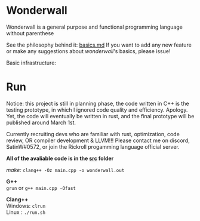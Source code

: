 # Wonderwall
Wonderwall is a general purpose and functional programming language without parenthese

See the philosophy behind it: [basics.md](basics.md)
If you want to add any new feature or make any suggestions about *wonderwall*'s basics, please issue!

Basic infrastructure:


# Run
Notice: this project is still in planning phase, the code written in C++ is the testing prototype, in which I ignored code quality and efficiency. Apology. Yet, the code will eventually be written in rust, and the final prototype will be published around March 1st.

Currently recruiting devs who are familiar with rust, optimization, code review, OR compiler development & LLVM!!! Please contact me on discord, SatinW#0572, or join the Rickroll progamming language official server.

**All of the avaliable code is in the [src](/src) folder**

*make:* `clang++ -Oz main.cpp -o wonderwall.out`

**G++**
<br>
`grun` or `g++ main.cpp -Ofast`

**Clang++**
<br>
Windows: `clrun`
<br>
Linux : `./run.sh`
<br>
